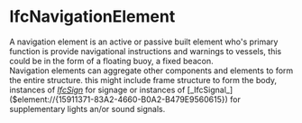 IfcNavigationElement
====================
A navigation element is an active or passive built element who's primary
function is provide navigational instructions and warnings to vessels, this
could be in the form of a floating buoy, a fixed beacon.  
Navigation elements can aggregate other components and elements to form the
entire structure. this might include frame structure to form the body,
instances of [_IfcSign_]($element://{4BE0513F-EDAF-4911-92C7-421EA6CD62A3})
for signage or instances of
[_IfcSignal_]($element://{15911371-83A2-4660-B0A2-B479E9560615}) for
supplementary lights an/or sound signals.  


